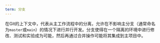 ```yaml
---
term: 分支
---
```


在Git的上下文中，代表从主工作流程中的分离，允许在不影响主分支（通常命名为`master`或`main`）的情况下进行并行开发。分支使得在一个隔离的环境中进行修改、测试和实验成为可能，然后再通过合并操作可能将其集成到主项目中。